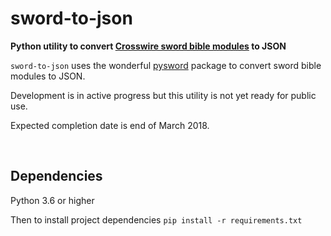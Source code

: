 # sword-to-json

**Python utility to convert [Crosswire sword bible modules](http://www.crosswire.org/sword/modules/ModDisp.jsp?modType=Bibles "Jesus loves you") to JSON**

`sword-to-json` uses the wonderful [pysword](https://pypi.python.org/pypi/pysword/0.2.3 "Jesus loves you") package to convert sword bible modules to JSON.

Development is in active progress but this utility is not yet ready for public use.

Expected completion date is end of March 2018.



<br>

## Dependencies

Python 3.6 or higher

Then to install project dependencies `pip install -r requirements.txt`
